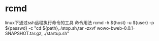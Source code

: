 # rcmd
linux下通过ssh远程执行命令的工具
 命令用法
rcmd -h ${host} -u ${user} -p ${passwd} -c "cd ${path},./stop.sh,tar -zxvf wowo-bweb-0.0.1-SNAPSHOT.tar.gz, ./startup.sh"